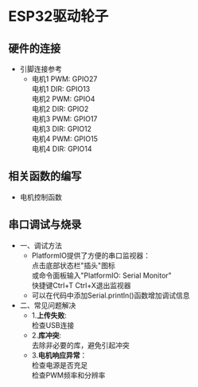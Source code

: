 # ESP32驱动轮子
## 硬件的连接
- 引脚连接参考
  * 电机1 PWM: GPIO27
  <br>电机1 DIR: GPIO13
  <br>电机2 PWM: GPIO4
  <br>电机2 DIR: GPIO2
  <br>电机3 PWM: GPIO17
  <br>电机3 DIR: GPIO12
  <br>电机4 PWM: GPIO15
  <br>电机4 DIR: GPIO14
## 相关函数的编写
- 电机控制函数
## 串口调试与烧录
- 一、调试方法
  * PlatformIO提供了方便的串口监视器：
  <br>点击底部状态栏"插头"图标
  <br>或命令面板输入"PlatformIO: Serial Monitor"
  <br>快捷键Ctrl+T Ctrl+X退出监视器
  * 可以在代码中添加Serial.println()函数增加调试信息
- 二、常见问题解决
  * 1.**上传失败**:
  <br>检查USB连接
  * 2.**库冲突**:
  <br>去除非必要的库，避免引起冲突
  * 3.**电机响应异常**：
  <br>检查电源是否充足
  <br>检查PWM频率和分辨率